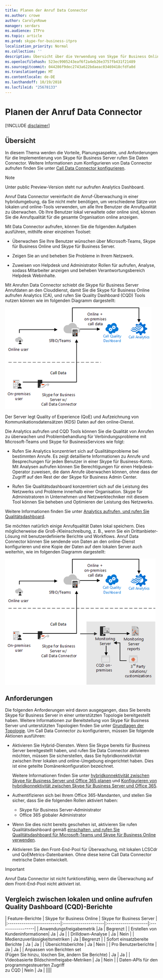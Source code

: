 ```yaml
---
title: Planen der Anruf Data Connector
ms.author: crowe
author: CarolynRowe
manager: serdars
ms.audience: ITPro
ms.topic: article
ms.prod: skype-for-business-itpro
localization_priority: Normal
ms.collection: ''
description: Übersicht über die Verwendung von Skype für Business Online Telemetrie-Tools zum Überwachen von einer lokale Implementierung in einer Hybrid-Szenario.
ms.openlocfilehash: 523ec9905243eaf6f2a4eb26e3757fb431f21489
ms.sourcegitcommit: 044286f9dec2743a622bdaeac03469418cfdfa0d
ms.translationtype: MT
ms.contentlocale: de-DE
ms.lasthandoff: 10/19/2018
ms.locfileid: "25678133"
---
```

# <a name="plan-call-data-connector"></a>Planen der Anruf Data Connector

[!INCLUDE [disclaimer](../disclaimer.md)]

## <a name="overview"></a>Übersicht
In diesem Thema werden die Vorteile, Planungsaspekte, und Anforderungen für die Implementierung von Skype für Business Server rufen Sie Daten Connector. Weitere Informationen zum Konfigurieren von Data Connector aufrufen finden Sie unter [Call Data Connector konfigurieren](configure-call-data-connector.md).

> [!NOTE]
> Unter public Preview-Version steht nur aufrufen Analytics Dashboard.

Anruf Data Connector vereinfacht die Anruf-Überwachung in einer hybridumgebung, da Sie nicht mehr benötigen, um verschiedene Sätze von lokalen und online-Tools verwenden, um alle Ihre Benutzer die Anrufqualität zu überwachen. Ob Ihre Benutzer lokal verwaltete oder online sind, können Sie die Anrufqualität für die gesamte Organisation online anzeigen.

Mit Data Connector aufrufen, können Sie die folgenden Aufgaben ausführen, mithilfe einer einzelnen Toolset:

- Überwachen Sie Ihre Benutzer wünschen über Microsoft-Teams, Skype für Business Online und Skype für Business Server.

- Zeigen Sie an und beheben Sie Probleme in Ihrem Netzwerk.

- Zuweisen von Helpdesk und Administrator Rollen für aufrufen, Analyse, sodass Mitarbeiter anzeigen und beheben Verantwortungsbereich Helpdesk Webinhalte. 

Mit Anrufen Data Connector schiebt die Skype für Business Server Anrufdaten an den Clouddienst, damit Sie die Skype für Business Online aufrufen Analytics (CA), und rufen Sie Quality Dashboard (CQD) Tools nutzen können wie im folgenden Diagramm dargestellt:

![SfB Cloud-Voicemail](../../sfbserver2019/media/call-data-connector-plan-1.png)

Der Server legt Quality of Experience (QoE) und Aufzeichnung von Kommunikationsdatensätzen (KDS) Daten auf den online-Dienst.

Die Analytics aufrufen und CQD Tools können Sie die Qualität von Anrufen zu überwachen und Problembehandlung für Verbindungsprobleme mit Microsoft-Teams und Skype für BusinessServices wie folgt:

- Rufen Sie Analytics konzentriert sich auf Qualitätsprobleme bei bestimmten Anrufe. Es zeigt detaillierte Informationen zu Anrufe und Besprechungen für jeden Benutzer in einer Skype für Business-Konto.  Mit Analysen aufrufen können Sie Berechtigungen für einen Helpdesk-Operator zuweisen, die dann Anrufe überwachen können, ohne dass der Zugriff auf den Rest der der Skype für Business Admin Center.

- Rufen Sie Qualitätsdashboard konzentriert sich auf die Leistung des Netzwerks und Probleme innerhalb einer Organisation. Skype für Administratoren in Unternehmen und Netzwerktechniker mit diesem Tool können Sie beheben und Optimieren der Leistung des Netzwerks.

Weitere Informationen finden Sie unter [Analytics aufrufen, und rufen Sie Qualitätsdashboard](https://docs.microsoft.com/en-us/SkypeForBusiness/using-call-quality-in-your-organization/difference-between-call-analytics-and-call-quality-dashboard).

Sie möchten natürlich einige Anrufqualität Daten lokal speichern. Dies möglicherweise die Groß-/Kleinschreibung, z. B., wenn Sie ein Drittanbieter-Lösung mit benutzerdefinierte Berichte und Workflows.  Anruf Data Connector können Sie sendende von Daten an den online-Dienst konfigurieren und eine Kopie der Daten auf dem lokalen Server auch weiterhin, wie im folgenden Diagramm dargestellt:

![SfB Cloud-Voicemail](../../sfbserver2019/media/call-data-connector-plan-2.png)


## <a name="requirements"></a>Anforderungen

Die folgenden Anforderungen wird davon ausgegangen, dass Sie bereits Skype für Business Server in einer unterstützten Topologie bereitgestellt haben.  Weitere Informationen zur Bereitstellung von Skype für Business Server und unterstützten Topologien finden Sie unter [Grundlagen der Topologie](https://docs.microsoft.com/en-us/SkypeForBusiness/plan-your-deployment/topology-basics/topology-basics). Um Call Data Connector zu konfigurieren, müssen Sie folgende Aktionen ausführen:

- Aktivieren Sie Hybrid-Diensten. Wenn Sie Skype bereits für Business Server bereitgestellt haben, und rufen Sie Data Connector aktivieren möchten, müssen Sie sicherstellen, dass Sie hybridkonnektivität zwischen Ihrer lokalen und online-Umgebung eingerichtet haben. Dies ist eine geteilte Domänenkonfiguration bezeichnet. 

   Weitere Informationen finden Sie unter [hybridkonnektivität zwischen Skype für Business Server und Office 365 planen](plan-hybrid-connectivity.md) und [Konfigurieren von hybridkonnektivität zwischen Skype für Business Server und Office 365](configure-hybrid-connectivity.md).

-  Authentifizieren sich bei Ihrem Office 365-Mandanten, und stellen Sie sicher, dass Sie die folgenden Rollen aktiviert haben:

   - Skype für Business Server-Administrator 
   - Office 365 globaler Administrator 

- Wenn Sie dies nicht bereits geschehen ist, aktivieren Sie rufen Qualitätsdashboard gemäß [einschalten, und rufen Sie Qualitätsdashboard für Microsoft-Teams und Skype für Business Online verwenden](/microsoftteams/turning-on-and-using-call-quality-dashboard).
 
- Aktivieren Sie den Front-End-Pool für Überwachung, mit lokalen LCSCdr und QoEMetrics-Datenbanken. Ohne diese keine Call Data Connector metrische Daten entwickelt. 
 
> [!IMPORTANT]
> Anruf Data Connector ist nicht funktionsfähig, wenn die Überwachung auf dem Front-End-Pool nicht aktiviert ist.

## <a name="comparison-of-on-premises-and-online-call-quality-dashboard-cqd-reports"></a>Vergleich zwischen lokalen und online aufrufen Quality Dashboard (CQD)-Berichte

| Feature-Berichte | Skype for Business Online | Skype for Business Server   |
|:---------------------------|:---------------------|:---------------------|:------------------|
| Anwendungsfreigabemetrik |Ja | Begrenzt |
| Erstellen von Kundeninformationen| Ja | Ja |
| Drilldown-Analyse | Ja | Nein |
| Medienzuverlässigkeitsmetriken | Ja | Begrenzt |
| Sofort einsatzbereite Berichte | Ja | Ja |
| Übersichtsberichte | Ja | Nein |
| Pro Benutzerberichte | Ja | Ja |
| Anpassen von Berichten set <br> (Fügen Sie hinzu, löschen Sie, ändern Sie Berichte) | Ja | Ja |
| Videobasierte Bildschirmfreigabe-Metriken | Ja | Nein |
| Daten-APIs für den programmgesteuerten Zugriff <br> zu CQD | Nein | Ja |
||||
